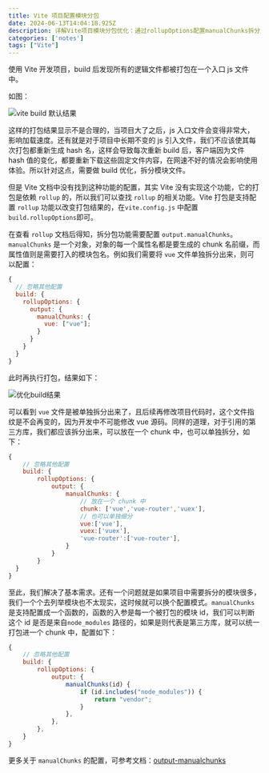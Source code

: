 ```yaml
---
title: Vite 项目配置模块分包
date: 2024-06-13T14:04:18.925Z
description: 详解Vite项目模块分包优化：通过rollupOptions配置manualChunks拆分第三方库与业务代码，提升加载速度与缓存利用率，解决大文件性能瓶颈的最佳实践。
categories: ['notes']
tags: ["Vite"]
---
```


使用 Vite 开发项目，build 后发现所有的逻辑文件都被打包在一个入口 js 文件中。

<!-- more -->

如图：

![vite build 默认结果](https://img.wjian.xyz/2024/vite-build-result.png)

这样的打包结果显示不是合理的，当项目大了之后，js 入口文件会变得非常大，影响加载速度。还有就是对于项目中长期不变的 js 引入文件，我们不应该使其每次打包都重新生成 hash 名，这样会导致每次重新 build 后，客户端因为文件 hash 值的变化，都要重新下载这些固定文件内容，在网速不好的情况会影响使用体验。所以针对这点，需要做 build 优化，拆分模块文件。

但是 Vite 文档中没有找到这种功能的配置，其实 Vite 没有实现这个功能，它的打包是依赖 `rollup` 的，所以我们可以查找 `rollup` 的相关功能。Vite 打包是支持配置 `rollup` 功能以改变打包结果的，在`vite.config.js` 中配置 `build.rollupOptions`即可。

在查看 `rollup` 文档后得知，拆分包功能需要配置 `output.manualChunks`。`manualChunks` 是一个对象，对象的每一个属性名都是要生成的 chunk 名前缀，而属性值则是需要打入的模块包名。例如我们需要将 `vue` 文件单独拆分出来，则可以配置：

```js
{
  // 忽略其他配置
  build: {
    rollupOptions: {
      output: {
        manualChunks: {
          vue: ["vue"];
        }
      }
    }
  }
}
```

此时再执行打包，结果如下：

![优化build结果](https://img.wjian.xyz/2024/Snipaste_2024-06-13_22-36-07.png)

可以看到 `vue` 文件是被单独拆分出来了，且后续再修改项目代码时，这个文件指纹是不会再变的，因为开发中不可能修改 vue 源码。同样的道理，对于引用的第三方库，我们都应该拆分出来，可以放在一个 chunk 中，也可以单独拆分，如下：

```js
{
    // 忽略其他配置
    build: {
        rollupOptions: {
            output: {
                manualChunks: {
                    // 放在一个 chunk 中
                    chunk: ['vue','vue-router','vuex'],
                    // 也可以单独细分
                    vue:['vue'],
                    vuex:['vuex'],
                    'vue-router':['vue-router'],
                }
            }
        }
  }
}
```

至此，我们解决了基本需求。还有一个问题就是如果项目中需要拆分的模块很多，我们一个个去列举模块也不太现实，这时候就可以换个配置模式。`manualChunks` 是支持配置成一个函数的，函数的入参是每一个被打包的模块 id，我们可以判断这个 id 是否是来自`node_modules` 路径的，如果是则代表是第三方库，就可以统一打包进一个 chunk 中，配置如下：

```js
{
    // 忽略其他配置
    build: {
        rollupOptions: {
            output: {
                manualChunks(id) {
                    if (id.includes("node_modules")) {
                        return "vendor";
                    }
                },
            },
        },
    }
}
```

更多关于 `manualChunks` 的配置，可参考文档：[output-manualchunks](ttps://cn.rollupjs.org/configuration-options/#output-manualchunks)

